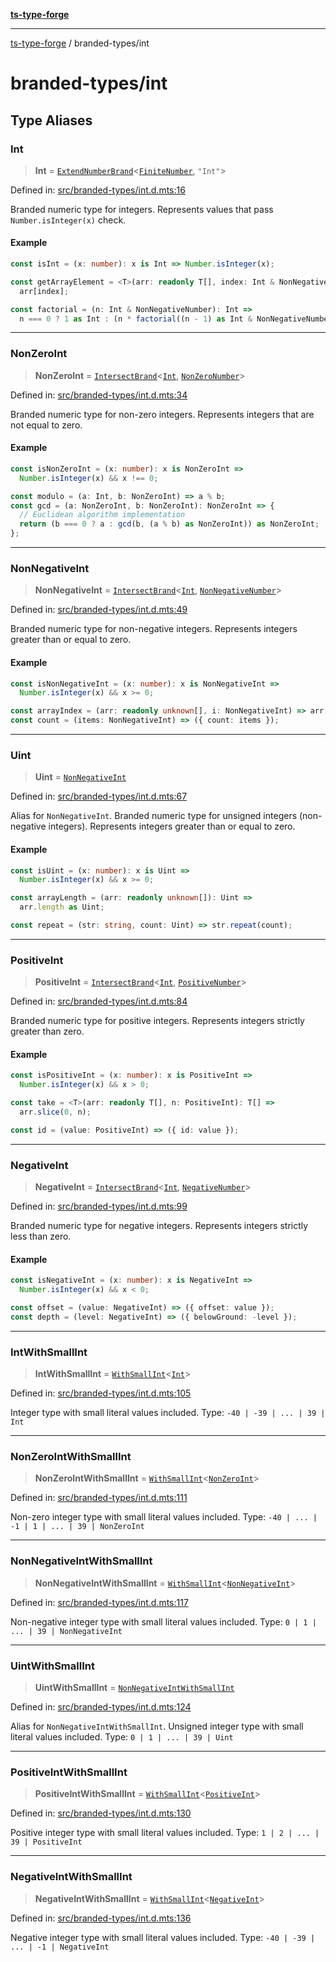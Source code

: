 [**ts-type-forge**](../README.md)

***

[ts-type-forge](../README.md) / branded-types/int

# branded-types/int

## Type Aliases

### Int

> **Int** = [`ExtendNumberBrand`](brand/namespaces/TSTypeForgeInternals/README.md#extendnumberbrand)\<[`FiniteNumber`](finite-number.md#finitenumber), `"Int"`\>

Defined in: [src/branded-types/int.d.mts:16](https://github.com/noshiro-pf/ts-type-forge/blob/main/src/branded-types/int.d.mts#L16)

Branded numeric type for integers.
Represents values that pass `Number.isInteger(x)` check.

#### Example

```ts
const isInt = (x: number): x is Int => Number.isInteger(x);

const getArrayElement = <T>(arr: readonly T[], index: Int & NonNegativeNumber) =>
  arr[index];

const factorial = (n: Int & NonNegativeNumber): Int =>
  n === 0 ? 1 as Int : (n * factorial((n - 1) as Int & NonNegativeNumber)) as Int;
```

***

### NonZeroInt

> **NonZeroInt** = [`IntersectBrand`](brand/README.md#intersectbrand)\<[`Int`](#int), [`NonZeroNumber`](core.md#nonzeronumber)\>

Defined in: [src/branded-types/int.d.mts:34](https://github.com/noshiro-pf/ts-type-forge/blob/main/src/branded-types/int.d.mts#L34)

Branded numeric type for non-zero integers.
Represents integers that are not equal to zero.

#### Example

```ts
const isNonZeroInt = (x: number): x is NonZeroInt =>
  Number.isInteger(x) && x !== 0;

const modulo = (a: Int, b: NonZeroInt) => a % b;
const gcd = (a: NonZeroInt, b: NonZeroInt): NonZeroInt => {
  // Euclidean algorithm implementation
  return (b === 0 ? a : gcd(b, (a % b) as NonZeroInt)) as NonZeroInt;
};
```

***

### NonNegativeInt

> **NonNegativeInt** = [`IntersectBrand`](brand/README.md#intersectbrand)\<[`Int`](#int), [`NonNegativeNumber`](core.md#nonnegativenumber)\>

Defined in: [src/branded-types/int.d.mts:49](https://github.com/noshiro-pf/ts-type-forge/blob/main/src/branded-types/int.d.mts#L49)

Branded numeric type for non-negative integers.
Represents integers greater than or equal to zero.

#### Example

```ts
const isNonNegativeInt = (x: number): x is NonNegativeInt =>
  Number.isInteger(x) && x >= 0;

const arrayIndex = (arr: readonly unknown[], i: NonNegativeInt) => arr[i];
const count = (items: NonNegativeInt) => ({ count: items });
```

***

### Uint

> **Uint** = [`NonNegativeInt`](#nonnegativeint)

Defined in: [src/branded-types/int.d.mts:67](https://github.com/noshiro-pf/ts-type-forge/blob/main/src/branded-types/int.d.mts#L67)

Alias for `NonNegativeInt`.
Branded numeric type for unsigned integers (non-negative integers).
Represents integers greater than or equal to zero.

#### Example

```ts
const isUint = (x: number): x is Uint =>
  Number.isInteger(x) && x >= 0;

const arrayLength = (arr: readonly unknown[]): Uint =>
  arr.length as Uint;

const repeat = (str: string, count: Uint) => str.repeat(count);
```

***

### PositiveInt

> **PositiveInt** = [`IntersectBrand`](brand/README.md#intersectbrand)\<[`Int`](#int), [`PositiveNumber`](core.md#positivenumber)\>

Defined in: [src/branded-types/int.d.mts:84](https://github.com/noshiro-pf/ts-type-forge/blob/main/src/branded-types/int.d.mts#L84)

Branded numeric type for positive integers.
Represents integers strictly greater than zero.

#### Example

```ts
const isPositiveInt = (x: number): x is PositiveInt =>
  Number.isInteger(x) && x > 0;

const take = <T>(arr: readonly T[], n: PositiveInt): T[] =>
  arr.slice(0, n);

const id = (value: PositiveInt) => ({ id: value });
```

***

### NegativeInt

> **NegativeInt** = [`IntersectBrand`](brand/README.md#intersectbrand)\<[`Int`](#int), [`NegativeNumber`](core.md#negativenumber)\>

Defined in: [src/branded-types/int.d.mts:99](https://github.com/noshiro-pf/ts-type-forge/blob/main/src/branded-types/int.d.mts#L99)

Branded numeric type for negative integers.
Represents integers strictly less than zero.

#### Example

```ts
const isNegativeInt = (x: number): x is NegativeInt =>
  Number.isInteger(x) && x < 0;

const offset = (value: NegativeInt) => ({ offset: value });
const depth = (level: NegativeInt) => ({ belowGround: -level });
```

***

### IntWithSmallInt

> **IntWithSmallInt** = [`WithSmallInt`](small-int.md#withsmallint)\<[`Int`](#int)\>

Defined in: [src/branded-types/int.d.mts:105](https://github.com/noshiro-pf/ts-type-forge/blob/main/src/branded-types/int.d.mts#L105)

Integer type with small literal values included.
Type: `-40 | -39 | ... | 39 | Int`

***

### NonZeroIntWithSmallInt

> **NonZeroIntWithSmallInt** = [`WithSmallInt`](small-int.md#withsmallint)\<[`NonZeroInt`](#nonzeroint)\>

Defined in: [src/branded-types/int.d.mts:111](https://github.com/noshiro-pf/ts-type-forge/blob/main/src/branded-types/int.d.mts#L111)

Non-zero integer type with small literal values included.
Type: `-40 | ... | -1 | 1 | ... | 39 | NonZeroInt`

***

### NonNegativeIntWithSmallInt

> **NonNegativeIntWithSmallInt** = [`WithSmallInt`](small-int.md#withsmallint)\<[`NonNegativeInt`](#nonnegativeint)\>

Defined in: [src/branded-types/int.d.mts:117](https://github.com/noshiro-pf/ts-type-forge/blob/main/src/branded-types/int.d.mts#L117)

Non-negative integer type with small literal values included.
Type: `0 | 1 | ... | 39 | NonNegativeInt`

***

### UintWithSmallInt

> **UintWithSmallInt** = [`NonNegativeIntWithSmallInt`](#nonnegativeintwithsmallint)

Defined in: [src/branded-types/int.d.mts:124](https://github.com/noshiro-pf/ts-type-forge/blob/main/src/branded-types/int.d.mts#L124)

Alias for `NonNegativeIntWithSmallInt`.
Unsigned integer type with small literal values included.
Type: `0 | 1 | ... | 39 | Uint`

***

### PositiveIntWithSmallInt

> **PositiveIntWithSmallInt** = [`WithSmallInt`](small-int.md#withsmallint)\<[`PositiveInt`](#positiveint)\>

Defined in: [src/branded-types/int.d.mts:130](https://github.com/noshiro-pf/ts-type-forge/blob/main/src/branded-types/int.d.mts#L130)

Positive integer type with small literal values included.
Type: `1 | 2 | ... | 39 | PositiveInt`

***

### NegativeIntWithSmallInt

> **NegativeIntWithSmallInt** = [`WithSmallInt`](small-int.md#withsmallint)\<[`NegativeInt`](#negativeint)\>

Defined in: [src/branded-types/int.d.mts:136](https://github.com/noshiro-pf/ts-type-forge/blob/main/src/branded-types/int.d.mts#L136)

Negative integer type with small literal values included.
Type: `-40 | -39 | ... | -1 | NegativeInt`
